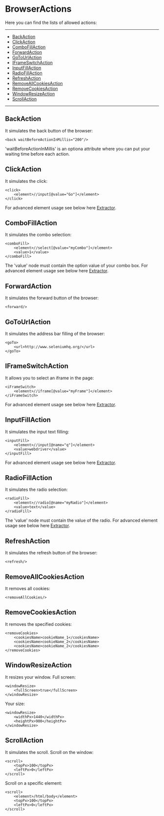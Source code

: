 # BrowserActions
Here you can find the lists of allowed actions:
<hr/>

* [BackAction](#backaction)
* [ClickAction](#clickaction)
* [ComboFillAction](#combofillaction)
* [ForwardAction](#forwardaction)
* [GoToUrlAction](#gotourlaction)
* [IFrameSwitchAction](#iframeswitchaction)
* [InputFillAction](#inputfillaction)
* [RadioFillAction](#radiofillaction)
* [RefreshAction](#refreshaction)
* [RemoveAllCookiesAction](#removeallcookiesaction)
* [RemoveCookiesAction](#removecookiesaction)
* [WindowResizeAction](#windowresizeaction)
* [ScrollAction](#scrollaction)

<hr/>

## BackAction
It simulates the back button of the browser:

	<back waitBeforeActionInMillis="200"/>

'waitBeforeActionInMillis' is an optiona attribute where you can put your waiting time before each action.

## ClickAction
It simulates the click:

	<click>
		<element>//input[@value="Go"]</element>
	</click>

For advanced element usage see below here [Extractor](docs/extractor.md).

## ComboFillAction
It simulates the combo selection:

	<comboFill>
		<element>//select[@value="myCombo"]</element>
		<value>1</value>
	</comboFill>

The 'value' node must contain the option value of your combo box.
For advanced element usage see below here [Extractor](docs/extractor.md).

## ForwardAction
It simulates the forward button of the browser:

	<forward/>

## GoToUrlAction
It simulates the address bar filling of the browser:

	<goTo>
		<url>http://www.seleniumhq.org/</url>
	</goTo>

## IFrameSwitchAction
It allows you to select an iframe in the page:

	<iFrameSwitch>
		<element>//iframe[@value="myFrame"]</element>
	</iFrameSwitch>

For advanced element usage see below here [Extractor](docs/extractor.md).

## InputFillAction
It simulates the input text filling:

	<inputFill>
		<element>//input[@name="q"]</element>
		<value>webdriver</value>
	</inputFill>

For advanced element usage see below here [Extractor](docs/extractor.md).

## RadioFillAction
It simulates the radio selection:

	<radioFill>
		<element>//radio[@name="myRadio"]</element>
		<value>text</value>
	</radioFill>

The 'value' node must contain the value of the radio.
For advanced element usage see below here [Extractor](docs/extractor.md).

## RefreshAction
It simulates the refresh button of the browser:

	<refresh/>

## RemoveAllCookiesAction
It removes all cookies:

	<removeAllCookies/>

## RemoveCookiesAction
It removes the specified cookies:

	<removeCookies>
		<cookiesName>cookieName_1</cookiesName>
		<cookiesName>cookieName_2</cookiesName>
		<cookiesName>cookieName_2</cookiesName>
	</removeCookies>

## WindowResizeAction
It resizes your window.
Full screen:

	<windowResize>
		<fullScreen>true</fullScreen>
	</windowResize>

Your size:
	
	<windowResize>
		<widthPx>1440</widthPx>
		<heightPx>900</heightPx>
	</windowResize>
	
## ScrollAction
It simulates the scroll.
Scroll on the window:

	<scroll>
		<topPx>100</topPx>
		<leftPx>0</leftPx>
	</scroll>
	
Scroll on a specific element:

	<scroll>
		<element>/html/body</element>
		<topPx>100</topPx>
		<leftPx>0</leftPx>
	</scroll>
